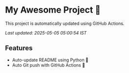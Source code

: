 # My Awesome Project 🚀

This project is automatically updated using GitHub Actions.

_Last updated: 2025-05-05 05:00:54 IST_

## Features
- Auto-update README using Python 🐍
- Auto Git push with GitHub Actions 🤖
